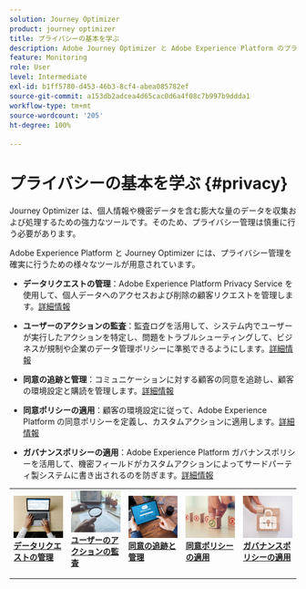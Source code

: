 ```yaml
---
solution: Journey Optimizer
product: journey optimizer
title: プライバシーの基本を学ぶ
description: Adobe Journey Optimizer と Adobe Experience Platform のプライバシーについて説明します。
feature: Monitoring
role: User
level: Intermediate
exl-id: b1ff5780-d453-46b3-8cf4-abea085782ef
source-git-commit: a153db2adcea4d65cac0d6a4f08c7b997b9ddda1
workflow-type: tm+mt
source-wordcount: '205'
ht-degree: 100%

---
```


# プライバシーの基本を学ぶ {#privacy}

Journey Optimizer は、個人情報や機密データを含む膨大な量のデータを収集および処理するための強力なツールです。そのため、プライバシー管理は慎重に行う必要があります。

Adobe Experience Platform と Journey Optimizer には、プライバシー管理を確実に行うための様々なツールが用意されています。

* **データリクエストの管理**：Adobe Experience Platform Privacy Service を使用して、個人データへのアクセスおよび削除の顧客リクエストを管理します。[詳細情報](requests.md)

* **ユーザーのアクションの監査**：監査ログを活用して、システム内でユーザーが実行したアクションを特定し、問題をトラブルシューティングして、ビジネスが規制や企業のデータ管理ポリシーに準拠できるようにします。[詳細情報](audit-logs.md)

* **同意の追跡と管理**：コミュニケーションに対する顧客の同意を追跡し、顧客の環境設定と購読を管理します。[詳細情報](opt-out.md)

* **同意ポリシーの適用**：顧客の環境設定に従って、Adobe Experience Platform の同意ポリシーを定義し、カスタムアクションに適用します。[詳細情報](../action/consent.md)

* **ガバナンスポリシーの適用**：Adobe Experience Platform ガバナンスポリシーを活用して、機密フィールドがカスタムアクションによってサードパーティ製システムに書き出されるのを防ぎます。[詳細情報](../action/action-privacy.md)

<table style="table-layout:fixed"><tr style="border: 0;">
<td>
<a href="requests.md">
<img alt="リード" src="../assets/do-not-localize/privacy-request.jpeg">
</a>
<div><a href="requests.md"><strong>データリクエストの管理</strong>
</div>
<p>
</td>
<td>
<a href="audit-logs.md">
<img alt="低頻度" src="../assets/do-not-localize/privacy-audit.jpeg">
</a>
<div>
<a href="audit-logs.md"><strong>ユーザーのアクションの監査</strong></a>
</div>
<p></td>
<td>
<a href="opt-out.md">
<img alt="検証" src="../assets/do-not-localize/privacy-track-consent.jpeg">
</a>
<div>
<a href="opt-out.md"><strong>同意の追跡と管理</strong></a>
</div>
<p>
</td>
<td>
<a href="../action/consent.md">
<img alt="検証" src="../assets/do-not-localize/privacy-consent-policies.jpeg">
</a>
<div>
<a href="../action/consent.md"><strong>同意ポリシーの適用</strong></a>
</div>
<p>
</td>
<td>
<a href="../action/action-privacy.md">
<img alt="検証" src="../assets/do-not-localize/privacy-governance.jpeg">
</a>
<div>
<a href="../action/action-privacy.md"><strong>ガバナンスポリシーの適用</strong></a>
</div>
<p>
</td>
</tr></table>
